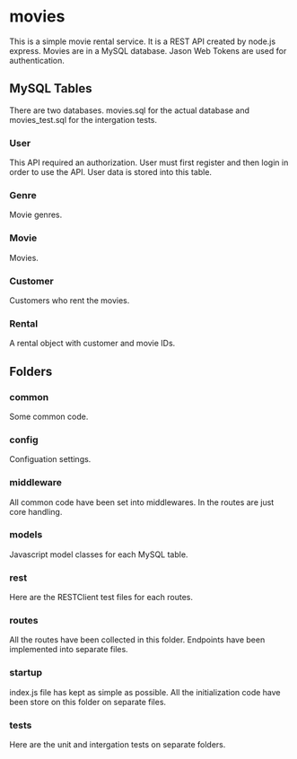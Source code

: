 # movies
This is a simple movie rental service. It is a REST API created by node.js express. Movies are in a MySQL database. Jason Web Tokens are used for authentication.

## MySQL Tables
There are two databases. movies.sql for the actual database and movies_test.sql for the intergation tests.

### User
This API required an authorization. User must first register and then login in order to use the API. User data is stored into this table.

### Genre
Movie genres.

### Movie
Movies.

### Customer
Customers who rent the movies.

### Rental
A rental object with customer and movie IDs.

## Folders

### common
Some common code.

### config
Configuation settings.

### middleware
All common code have been set into middlewares. In the routes are just core handling.

### models
Javascript model classes for each MySQL table.

### rest
Here are the RESTClient test files for each routes.

### routes
All the routes have been collected in this folder. Endpoints have been implemented into separate files.

### startup
index.js file has kept as simple as possible. All the initialization code have been store on this folder on separate files.

### tests
Here are the unit and intergation tests on separate folders.
